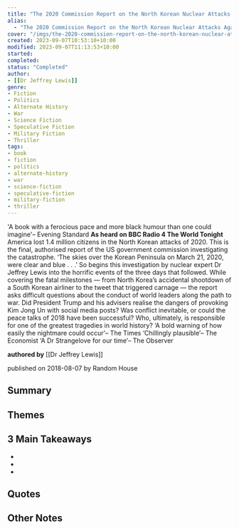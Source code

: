 ```yaml
---
title: "The 2020 Commission Report on the North Korean Nuclear Attacks Against The United States"
alias:
  - "The 2020 Commission Report on the North Korean Nuclear Attacks Against The United States"
cover: "/imgs/the-2020-commission-report-on-the-north-korean-nuclear-attacks-against-the-united-states.png"
created: 2023-09-07T10:53:10+10:00
modified: 2023-09-07T11:13:53+10:00
started:
completed:
status: "Completed"
author:
- [[Dr Jeffrey Lewis]]
genre:
- Fiction
- Politics
- Alternate History
- War
- Science Fiction
- Speculative Fiction
- Military Fiction
- Thriller
tags:
- book
- fiction
- politics
- alternate-history
- war
- science-fiction
- speculative-fiction
- military-fiction
- thriller
---
```


'A book with a ferocious pace and more black humour than one could imagine'– Evening Standard **As heard on BBC Radio 4 The World Tonight** America lost 1.4 million citizens in the North Korean attacks of 2020. This is the final, authorised report of the US government commission investigating the catastrophe. ‘The skies over the Korean Peninsula on March 21, 2020, were clear and blue . . .’ So begins this investigation by nuclear expert Dr Jeffrey Lewis into the horrific events of the three days that followed. While covering the fatal milestones — from North Korea’s accidental shootdown of a South Korean airliner to the tweet that triggered carnage — the report asks difficult questions about the conduct of world leaders along the path to war. Did President Trump and his advisers realise the dangers of provoking Kim Jong Un with social media posts? Was conflict inevitable, or could the peace talks of 2018 have been successful? Who, ultimately, is responsible for one of the greatest tragedies in world history? ‘A bold warning of how easily the nightmare could occur’– The Times ‘Chillingly plausible’– The Economist ‘A Dr Strangelove for our time’– The Observer

**authored by** [[Dr Jeffrey Lewis]]

published on 2018-08-07 by Random House

## Summary


## Themes


## 3 Main Takeaways
- 
- 
- 

## Quotes


## Other Notes